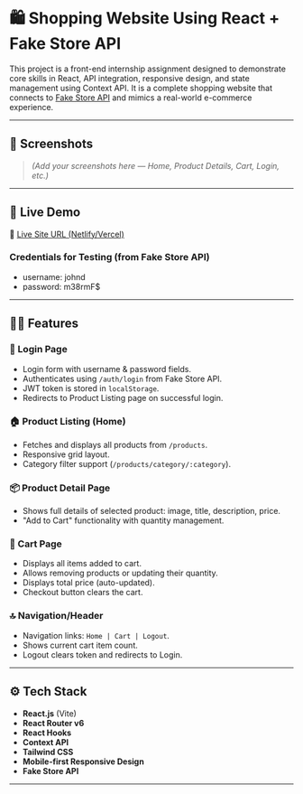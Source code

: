 # 🛍️ Shopping Website Using React + Fake Store API

This project is a front-end internship assignment designed to demonstrate core skills in React, API integration, responsive design, and state management using Context API. It is a complete shopping website that connects to [Fake Store API](https://fakestoreapi.com/docs) and mimics a real-world e-commerce experience.

---

## 📸 Screenshots

> *(Add your screenshots here — Home, Product Details, Cart, Login, etc.)*

---

## 🚀 Live Demo

🔗 [Live Site URL (Netlify/Vercel)](https://your-deployment-link.com)

### Credentials for Testing (from Fake Store API)
- username: johnd
- password: m38rmF$

---

## 🧑‍💻 Features

### 🔐 Login Page
- Login form with username & password fields.
- Authenticates using `/auth/login` from Fake Store API.
- JWT token is stored in `localStorage`.
- Redirects to Product Listing page on successful login.

### 🏠 Product Listing (Home)
- Fetches and displays all products from `/products`.
- Responsive grid layout.
- Category filter support (`/products/category/:category`).


### 📦 Product Detail Page
- Shows full details of selected product: image, title, description, price.
- "Add to Cart" functionality with quantity management.

### 🛒 Cart Page
- Displays all items added to cart.
- Allows removing products or updating their quantity.
- Displays total price (auto-updated).
- Checkout button clears the cart.

### 🔝 Navigation/Header
- Navigation links: `Home | Cart | Logout`.
- Shows current cart item count.
- Logout clears token and redirects to Login.

---

## ⚙️ Tech Stack

- **React.js** (Vite)
- **React Router v6**
- **React Hooks**
- **Context API**
- **Tailwind CSS**
- **Mobile-first Responsive Design**
- **Fake Store API**

---


